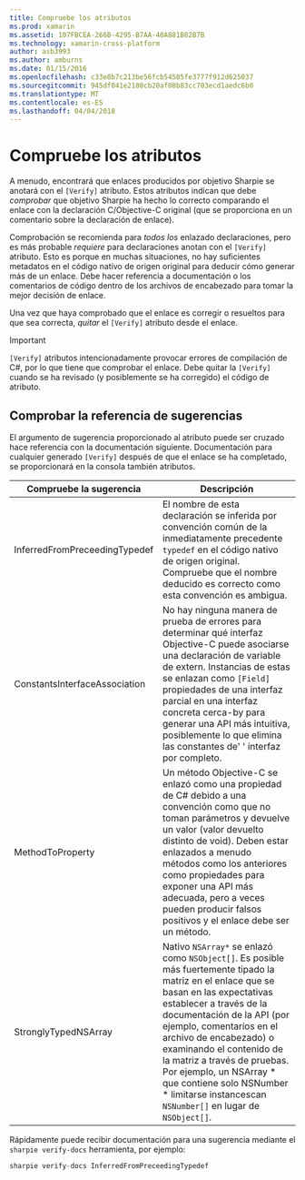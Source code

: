 ```yaml
---
title: Compruebe los atributos
ms.prod: xamarin
ms.assetid: 107FBCEA-266B-4295-B7AA-40A881B82B7B
ms.technology: xamarin-cross-platform
author: asb3993
ms.author: amburns
ms.date: 01/15/2016
ms.openlocfilehash: c33e8b7c213be56fcb54585fe3777f912d625037
ms.sourcegitcommit: 945df041e2180cb20af08b83cc703ecd1aedc6b0
ms.translationtype: MT
ms.contentlocale: es-ES
ms.lasthandoff: 04/04/2018
---
```

# <a name="verify-attributes"></a>Compruebe los atributos


A menudo, encontrará que enlaces producidos por objetivo Sharpie se anotará con el `[Verify]` atributo. Estos atributos indican que debe _comprobar_ que objetivo Sharpie ha hecho lo correcto comparando el enlace con la declaración C/Objective-C original (que se proporciona en un comentario sobre la declaración de enlace).

Comprobación se recomienda para _todos los_ enlazado declaraciones, pero es más probable _requiere_ para declaraciones anotan con el `[Verify]` atributo. Esto es porque en muchas situaciones, no hay suficientes metadatos en el código nativo de origen original para deducir cómo generar más de un enlace. Debe hacer referencia a documentación o los comentarios de código dentro de los archivos de encabezado para tomar la mejor decisión de enlace.

Una vez que haya comprobado que el enlace es corregir o resueltos para que sea correcta, _quitar_ el `[Verify]` atributo desde el enlace.

> [!IMPORTANT]
> `[Verify]` atributos intencionadamente provocar errores de compilación de C#, por lo que tiene que comprobar el enlace. Debe quitar la `[Verify]` cuando se ha revisado (y posiblemente se ha corregido) el código de atributo.

## <a name="verify-hints-reference"></a>Comprobar la referencia de sugerencias

El argumento de sugerencia proporcionado al atributo puede ser cruzado hace referencia con la documentación siguiente. Documentación para cualquier generado `[Verify]` después de que el enlace se ha completado, se proporcionará en la consola también atributos.

|Compruebe la sugerencia|Descripción|
|---|---|
|InferredFromPreceedingTypedef|El nombre de esta declaración se inferida por convención común de la inmediatamente precedente `typedef` en el código nativo de origen original. Compruebe que el nombre deducido es correcto como esta convención es ambigua.|
|ConstantsInterfaceAssociation|No hay ninguna manera de prueba de errores para determinar qué interfaz Objective-C puede asociarse una declaración de variable de extern. Instancias de estas se enlazan como `[Field]` propiedades de una interfaz parcial en una interfaz concreta cerca-by para generar una API más intuitiva, posiblemente lo que elimina las constantes de' ' interfaz por completo.|
|MethodToProperty|Un método Objective-C se enlazó como una propiedad de C# debido a una convención como que no toman parámetros y devuelve un valor (valor devuelto distinto de void). Deben estar enlazados a menudo métodos como los anteriores como propiedades para exponer una API más adecuada, pero a veces pueden producir falsos positivos y el enlace debe ser un método.|
|StronglyTypedNSArray|Nativo `NSArray*` se enlazó como `NSObject[]`. Es posible más fuertemente tipado la matriz en el enlace que se basan en las expectativas establecer a través de la documentación de la API (por ejemplo, comentarios en el archivo de encabezado) o examinando el contenido de la matriz a través de pruebas. Por ejemplo, un NSArray * que contiene solo NSNumber * limitarse instancescan `NSNumber[]` en lugar de `NSObject[]`.|

Rápidamente puede recibir documentación para una sugerencia mediante el `sharpie verify-docs` herramienta, por ejemplo:

```csharp
sharpie verify-docs InferredFromPreceedingTypedef
```

